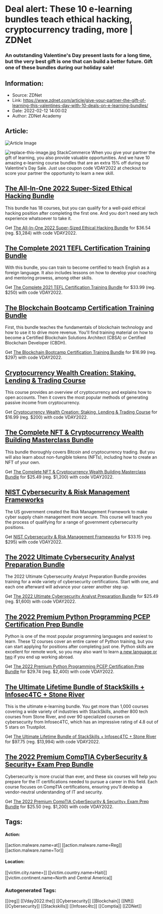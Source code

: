 # Deal alert: These 10 e-learning bundles teach ethical hacking, cryptocurrency trading, more | ZDNet
### An outstanding Valentine's Day present lasts for a long time, but the very best gift is one that can build a better future. Gift one of these bundles during our holiday sale!

## Information:
+ Source: ZDNet
+ Link: https://www.zdnet.com/article/give-your-partner-the-gift-of-learning-this-valentines-day-with-10-deals-on-e-learning-bundles/
+ Date: 2022-02-12 14:00:02
+ Author: ZDNet Academy


## Article:
![Article Image](https://www.zdnet.com/a/img/resize/edcfdbb85510b50683e648c85c14998603081ceb/2021/12/08/e03a81ac-8f55-4197-83b1-f828caa41c1d/shutterstock-1854623104.jpg?width=770&height=578&fit=crop&auto=webp)

![replace-this-image.jpg](https://www.zdnet.com/a/img/resize/e2aea1764fca0330d3baa4acab667d15263821ae/2022/02/08/c78ca0e1-5ebf-4ae0-9fdc-2219e9f975c5/zd-vday-oc-roundup.jpg?fit=bounds&auto=webp)
 StackCommerce
 When you give your partner the gift of learning, you also provide valuable opportunities. And we have 10 amazing e-learning course bundles that are an extra 15% off during our Valentine's Day Sale. Just use coupon code VDAY2022 at checkout to score your partner the opportunity to learn a new skill.

[The All-In-One 2022 Super-Sized Ethical Hacking Bundle](https://academy.zdnet.com/sales/the-all-in-one-2021-super-sized-ethical-hacking-bundle?utm_source=zdnet.com&utm_medium=referral&utm_campaign=the-all-in-one-2021-super-sized-ethical-hacking-bundle&utm_term=scsf-535849&utm_content=a0x1P000004UzOFQA0&scsonar=1)
---------------------------------------------------------------------------------------------------------------------------------------------------------------------------------------------------------------------------------------------------------------------------------------------------------------------------

This bundle has 18 courses, but you can qualify for a well-paid ethical hacking position after completing the first one. And you don't need any tech experience whatsoever to take it.

Get [The All-In-One 2022 Super-Sized Ethical Hacking Bundle](https://academy.zdnet.com/sales/the-all-in-one-2021-super-sized-ethical-hacking-bundle?utm_source=zdnet.com&utm_medium=referral&utm_campaign=the-all-in-one-2021-super-sized-ethical-hacking-bundle&utm_term=scsf-535849&utm_content=a0x1P000004UzOFQA0&scsonar=1) for $36.54 (reg. $3,284) with code VDAY2022.

[The Complete 2021 TEFL Certification Training Bundle](https://academy.zdnet.com/sales/the-complete-2021-tefl-certification-training-bundle?utm_source=zdnet.com&utm_medium=referral&utm_campaign=the-complete-2021-tefl-certification-training-bundle&utm_term=scsf-535852&utm_content=a0x1P000004UzOFQA0&scsonar=1)
---------------------------------------------------------------------------------------------------------------------------------------------------------------------------------------------------------------------------------------------------------------------------------------------------------------------

With this bundle, you can train to become certified to teach English as a foreign language. It also includes lessons on how to develop your coaching and mentoring prowess, among other skills.

Get [The Complete 2021 TEFL Certification Training Bundle](https://academy.zdnet.com/sales/the-complete-2021-tefl-certification-training-bundle?utm_source=zdnet.com&utm_medium=referral&utm_campaign=the-complete-2021-tefl-certification-training-bundle&utm_term=scsf-535852&utm_content=a0x1P000004UzOFQA0&scsonar=1) for $33.99 (reg. $250) with code VDAY2022.

[The Blockchain Bootcamp Certification Training Bundle](https://academy.zdnet.com/sales/the-blockchain-bootcamp-certification-training-bundle?utm_source=zdnet.com&utm_medium=referral&utm_campaign=the-blockchain-bootcamp-certification-training-bundle&utm_term=scsf-535853&utm_content=a0x1P000004UzOFQA0&scsonar=1)
------------------------------------------------------------------------------------------------------------------------------------------------------------------------------------------------------------------------------------------------------------------------------------------------------------------------

First, this bundle teaches the fundamentals of blockchain technology and how to use it to drive more revenue. You'll find training material on how to become a Certified Blockchain Solutions Architect (CBSA) or Certified Blockchain Developer (CBDH).

Get [The Blockchain Bootcamp Certification Training Bundle](https://academy.zdnet.com/sales/the-blockchain-bootcamp-certification-training-bundle?utm_source=zdnet.com&utm_medium=referral&utm_campaign=the-blockchain-bootcamp-certification-training-bundle&utm_term=scsf-535853&utm_content=a0x1P000004UzOFQA0&scsonar=1) for $16.99 (reg. $297) with code VDAY2022.

[Cryptocurrency Wealth Creation: Staking, Lending & Trading Course](https://academy.zdnet.com/sales/crytpocurrency-wealth-creation-staking-lending-trading-course?utm_source=zdnet.com&utm_medium=referral&utm_campaign=crytpocurrency-wealth-creation-staking-lending-trading-course&utm_term=scsf-535847&utm_content=a0x1P000004UzOFQA0&scsonar=1)
----------------------------------------------------------------------------------------------------------------------------------------------------------------------------------------------------------------------------------------------------------------------------------------------------------------------------------------------------






This course provides an overview of cryptocurrency and explains how to open accounts. Then it covers the most popular methods of generating passive income from cryptocurrency.

Get [Cryptocurrency Wealth Creation: Staking, Lending & Trading Course](https://academy.zdnet.com/sales/crytpocurrency-wealth-creation-staking-lending-trading-course?utm_source=zdnet.com&utm_medium=referral&utm_campaign=crytpocurrency-wealth-creation-staking-lending-trading-course&utm_term=scsf-535847&utm_content=a0x1P000004UzOFQA0&scsonar=1) for $16.99 (reg. $200) with code VDAY2022.

[The Complete NFT & Cryptocurrency Wealth Building Masterclass Bundle](https://academy.zdnet.com/sales/the-complete-nft-cryptocurrency-wealth-building-masterclass-bundle?utm_source=zdnet.com&utm_medium=referral&utm_campaign=the-complete-nft-cryptocurrency-wealth-building-masterclass-bundle&utm_term=scsf-535855&utm_content=a0x1P000004UzOFQA0&scsonar=1)
-----------------------------------------------------------------------------------------------------------------------------------------------------------------------------------------------------------------------------------------------------------------------------------------------------------------------------------------------------------------

This bundle thoroughly covers Bitcoin and cryptocurrency trading. But you will also learn about non-fungible tokens (NFTs), including how to create an NFT of your own.

Get [The Complete NFT & Cryptocurrency Wealth Building Masterclass Bundle](https://academy.zdnet.com/sales/the-complete-nft-cryptocurrency-wealth-building-masterclass-bundle?utm_source=zdnet.com&utm_medium=referral&utm_campaign=the-complete-nft-cryptocurrency-wealth-building-masterclass-bundle&utm_term=scsf-535855&utm_content=a0x1P000004UzOFQA0&scsonar=1) for $25.49 (reg. $1,200) with code VDAY2022.

[NIST Cybersecurity & Risk Management Frameworks](https://academy.zdnet.com/sales/nist-cybersecurity-and-risk-management-frameworks?utm_source=zdnet.com&utm_medium=referral&utm_campaign=nist-cybersecurity-and-risk-management-frameworks&utm_term=scsf-535854&utm_content=a0x1P000004UzOFQA0&scsonar=1)
----------------------------------------------------------------------------------------------------------------------------------------------------------------------------------------------------------------------------------------------------------------------------------------------------------

The US government created the Risk Management Framework to make cyber supply chain management more secure. This course will teach you the process of qualifying for a range of government cybersecurity positions.

Get [NIST Cybersecurity & Risk Management Frameworks](https://academy.zdnet.com/sales/nist-cybersecurity-and-risk-management-frameworks?utm_source=zdnet.com&utm_medium=referral&utm_campaign=nist-cybersecurity-and-risk-management-frameworks&utm_term=scsf-535854&utm_content=a0x1P000004UzOFQA0&scsonar=1) for $33.15 (reg. $295) with code VDAY2022.

[The 2022 Ultimate Cybersecurity Analyst Preparation Bundle](https://academy.zdnet.com/sales/the-2022-ultimate-cybersecurity-analyst-certification-preparation-bundle?utm_source=zdnet.com&utm_medium=referral&utm_campaign=the-2022-ultimate-cybersecurity-analyst-certification-preparation-bundle&utm_term=scsf-535668&utm_content=a0x1P000004UzOFQA0&scsonar=1)
-------------------------------------------------------------------------------------------------------------------------------------------------------------------------------------------------------------------------------------------------------------------------------------------------------------------------------------------------------------------

The 2022 Ultimate Cybersecurity Analyst Preparation Bundle provides training for a wide variety of cybersecurity certifications. Start with one, and each one afterward will advance your career another step up.

Get [The 2022 Ultimate Cybersecurity Analyst Preparation Bundle](https://academy.zdnet.com/sales/the-2022-ultimate-cybersecurity-analyst-certification-preparation-bundle?utm_source=zdnet.com&utm_medium=referral&utm_campaign=the-2022-ultimate-cybersecurity-analyst-certification-preparation-bundle&utm_term=scsf-535668&utm_content=a0x1P000004UzOFQA0&scsonar=1) for $25.49 (reg. $1,600) with code VDAY2022.

[The 2022 Premium Python Programming PCEP Certification Prep Bundle](https://academy.zdnet.com/sales/the-2022-premium-python-programming-pcep-certification-prep-bundle?utm_source=zdnet.com&utm_medium=referral&utm_campaign=the-2022-premium-python-programming-pcep-certification-prep-bundle&utm_term=scsf-535848&utm_content=a0x1P000004UzOFQA0&scsonar=1)
---------------------------------------------------------------------------------------------------------------------------------------------------------------------------------------------------------------------------------------------------------------------------------------------------------------------------------------------------------------

Python is one of the most popular programming languages and easiest to learn. These 12 courses cover an entire career of Python training, but you can start applying for positions after completing just one. Python skills are excellent for remote work, so you may also want to learn [a new language or two](https://www.zdnet.com/article/get-a-lifetime-subscription-to-speakly-for-just-70-and-quickly-learn-any-of-8-languages/) if you end up working abroad.

Get [The 2022 Premium Python Programming PCEP Certification Prep Bundle](https://academy.zdnet.com/sales/the-2022-premium-python-programming-pcep-certification-prep-bundle?utm_source=zdnet.com&utm_medium=referral&utm_campaign=the-2022-premium-python-programming-pcep-certification-prep-bundle&utm_term=scsf-535848&utm_content=a0x1P000004UzOFQA0&scsonar=1) for $29.74 (reg. $2,400) with code VDAY2022.

[The Ultimate Lifetime Bundle of StackSkills + Infosec4TC + Stone River](https://academy.zdnet.com/sales/the-stackskills-unlimited-online-courses-full-lifetime-access?utm_source=zdnet.com&utm_medium=referral&utm_campaign=the-stackskills-unlimited-online-courses-full-lifetime-access&utm_term=scsf-535851&utm_content=a0x1P000004UzOFQA0&scsonar=1)
---------------------------------------------------------------------------------------------------------------------------------------------------------------------------------------------------------------------------------------------------------------------------------------------------------------------------------------------------------

This is the ultimate e-learning bundle. You get more than 1,000 courses covering a wide variety of industries with StackSkills, another 800 tech courses from Stone River, and over 90 specialized courses on cybersecurity from Infosec4TC, which has an impressive rating of 4.8 out of 5 stars on Trustpilot.

Get [The Ultimate Lifetime Bundle of StackSkills + Infosec4TC + Stone River](https://academy.zdnet.com/sales/the-stackskills-unlimited-online-courses-full-lifetime-access?utm_source=zdnet.com&utm_medium=referral&utm_campaign=the-stackskills-unlimited-online-courses-full-lifetime-access&utm_term=scsf-535851&utm_content=a0x1P000004UzOFQA0&scsonar=1) for $97.75 (reg. $13,994) with code VDAY2022.

[The 2022 Premium CompTIA CyberSecurity & Security+ Exam Prep Bundle](https://academy.zdnet.com/sales/the-2022-premium-comptia-cybersecurity-security-exam-prep-bundle?utm_source=zdnet.com&utm_medium=referral&utm_campaign=the-2022-premium-comptia-cybersecurity-security-exam-prep-bundle&utm_term=scsf-535850&utm_content=a0x1P000004UzOFQA0&scsonar=1)
------------------------------------------------------------------------------------------------------------------------------------------------------------------------------------------------------------------------------------------------------------------------------------------------------------------------------------------------------------

Cybersecurity is more crucial than ever, and these six courses will help you prepare for the IT certifications needed to pursue a career in this field. Each course focuses on CompTIA certifications, ensuring you'll develop a vendor-neutral understanding of IT and security.

Get [The 2022 Premium CompTIA CyberSecurity & Security+ Exam Prep Bundle](https://academy.zdnet.com/sales/the-2022-premium-comptia-cybersecurity-security-exam-prep-bundle?utm_source=zdnet.com&utm_medium=referral&utm_campaign=the-2022-premium-comptia-cybersecurity-security-exam-prep-bundle&utm_term=scsf-535850&utm_content=a0x1P000004UzOFQA0&scsonar=1) for $25.50 (reg. $1,200) with code VDAY2022.





## Tags:

#### Action:
[[action.malware.name=at]] [[action.malware.name=Reg]] [[action.malware.name=Tor]]

#### Location:
[[victim.city.name=]] [[victim.country.name=Haiti]] [[victim.continent.name=North and Central America]]

### Autogenerated Tags:
[[(reg]] [[Vday2022.the]] [[Cybersecurity]] [[Blockchain]] [[Nft]] [[Cybersecurity]] [[Stackskills]] [[Infosec4tc]] [[Comptia]] [[ZDNet]]

